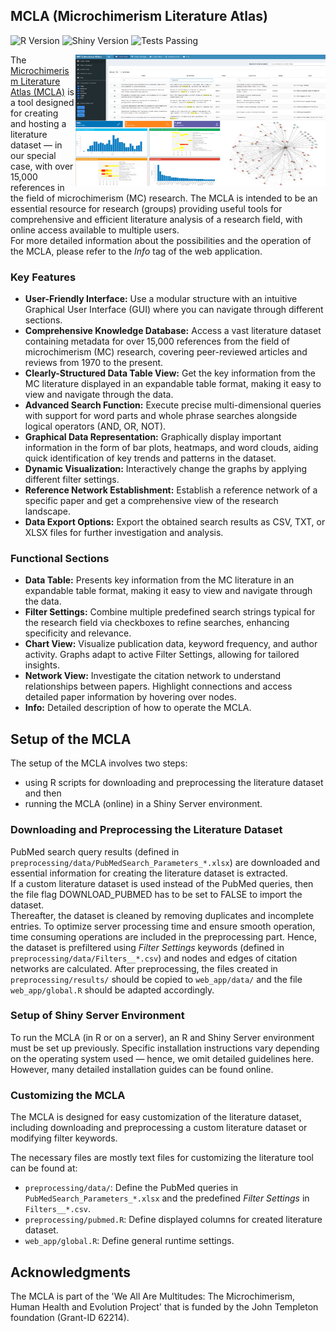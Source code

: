 ## MCLA (Microchimerism Literature Atlas)

![R Version](https://img.shields.io/badge/R-v4.1.3-blue)
![Shiny Version](https://img.shields.io/badge/Shiny-v1.7.1-brightgreen)
![Tests Passing](https://img.shields.io/badge/tests-passing-brightgreen)

<a href="https://github.com/microchimerism/MCLA/raw/main/__docs__/MCLA_Collage.png" target="_blank">
  <img src="https://github.com/microchimerism/MCLA/raw/main/__docs__/MCLA_Collage.png" width="400" height="210" title="MCLA" align="right">
</a>

The [Microchimerism Literature Atlas (MCLA)](https://literature-atlas.microchimerism.info) is a tool designed for creating and hosting a literature dataset — in our special case, with over 15,000 references in the field of microchimerism (MC) research.
The MCLA is intended to be an essential resource for research (groups) providing useful tools for comprehensive and efficient literature analysis of a research field, with online access available to multiple users.  
For more detailed information about the possibilities and the operation of the MCLA, please refer to the *Info* tag of the web application.

### Key Features

- **User-Friendly Interface:** Use a modular structure with an intuitive Graphical User Interface (GUI) where you can navigate through different sections.
- **Comprehensive Knowledge Database:** Access a vast literature dataset containing metadata for over 15,000 references from the field of microchimerism (MC) research, covering peer-reviewed articles and reviews from 1970 to the present.
- **Clearly-Structured Data Table View:** Get the key information from the MC literature displayed in an expandable table format, making it easy to view and navigate through the data.
- **Advanced Search Function:** Execute precise multi-dimensional queries with support for word parts and whole phrase searches alongside logical operators (AND, OR, NOT).
- **Graphical Data Representation:** Graphically display important information in the form of bar plots, heatmaps, and word clouds, aiding quick identification of key trends and patterns in the dataset.
- **Dynamic Visualization:** Interactively change the graphs by applying different filter settings.
- **Reference Network Establishment:** Establish a reference network of a specific paper and get a comprehensive view of the research landscape.
- **Data Export Options:** Export the obtained search results as CSV, TXT, or XLSX files for further investigation and analysis.

### Functional Sections

- **Data Table:** Presents key information from the MC literature in an expandable table format, making it easy to view and navigate through the data.
- **Filter Settings:** Combine multiple predefined search strings typical for the research field via checkboxes to refine searches, enhancing specificity and relevance.
- **Chart View:** Visualize publication data, keyword frequency, and author activity. Graphs adapt to active Filter Settings, allowing for tailored insights.
- **Network View:** Investigate the citation network to understand relationships between papers. Highlight connections and access detailed paper information by hovering over nodes.
- **Info:** Detailed description of how to operate the MCLA.

## Setup of the MCLA

The setup of the MCLA involves two steps:
- using R scripts for downloading and preprocessing the literature dataset and then
- running the MCLA (online) in a Shiny Server environment.

### Downloading and Preprocessing the Literature Dataset

PubMed search query results (defined in `preprocessing/data/PubMedSearch_Parameters_*.xlsx`) are downloaded and essential information for creating the literature dataset is extracted.  
If a custom literature dataset is used instead of the PubMed queries, then the file flag DOWNLOAD_PUBMED has to be set to FALSE to import the dataset.  
Thereafter, the dataset is cleaned by removing duplicates and incomplete entries.
To optimize server processing time and ensure smooth operation, time consuming operations are included in the preprocessing part.
Hence, the dataset is prefiltered using *Filter Settings* keywords (defined in `preprocessing/data/Filters__*.csv`) and nodes and edges of citation networks are calculated.
After preprocessing, the files created in `preprocessing/results/` should be copied to `web_app/data/` and the file `web_app/global.R` should be adapted accordingly.

### Setup of Shiny Server Environment

To run the MCLA (in R or on a server), an R and Shiny Server environment must be set up previously.
Specific installation instructions vary depending on the operating system used — hence, we omit detailed guidelines here.
However, many detailed installation guides can be found online.

### Customizing the MCLA

The MCLA is designed for easy customization of the literature dataset, including downloading and preprocessing a custom literature dataset or modifying filter keywords.

The necessary files are mostly text files for customizing the literature tool can be found at:
- `preprocessing/data/`: Define the PubMed queries in `PubMedSearch_Parameters_*.xlsx` and the predefined *Filter Settings* in `Filters__*.csv`.
- `preprocessing/pubmed.R`: Define displayed columns for created literature dataset.
- `web_app/global.R`: Define general runtime settings.

## Acknowledgments

The MCLA is part of the 'We All Are Multitudes: The Microchimerism, Human Health and Evolution Project' that is funded by the John Templeton foundation (Grant-ID 62214).
